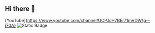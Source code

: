 ## Hi there 👋

[YouTube]{https://www.youtube.com/channel/UCPJcH7BEr71mVDW1g--j70A}
![Static Badge](https://img.shields.io/badge/YouTube-e74c3c?style=flat&logo=youtube&logoColor=white&labelColor=e74c3c&link=https%3A%2F%2Fwww.youtube.com%2Fchannel%2FUCPJcH7BEr71mVDW1g--j70A)

<!--
**ivanisovmaks/ivanisovmaks** is a ✨ _special_ ✨ repository because its `README.md` (this file) appears on your GitHub profile.

Here are some ideas to get you started:

- 🔭 I’m currently working on ...
- 🌱 I’m currently learning ...
- 👯 I’m looking to collaborate on ...
- 🤔 I’m looking for help with ...
- 💬 Ask me about ...
- 📫 How to reach me: ...
- 😄 Pronouns: ...
- ⚡ Fun fact: ...
-->
